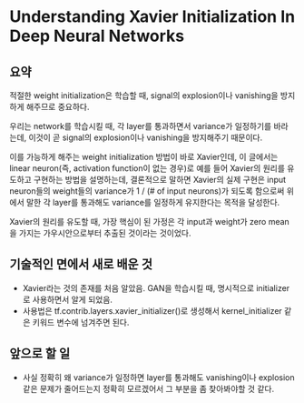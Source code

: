 # Understanding Xavier Initialization In Deep Neural Networks

## 요약

적절한 weight initialization은 학습할 때, signal의 explosion이나 vanishing을 방지하게 해주므로 중요하다.

우리는 network를 학습시킬 때, 각 layer를 통과하면서 variance가 일정하기를 바라는데, 이것이 곧 signal의 explosion이나 vanishing을 방지해주기 때문이다. 

이를 가능하게 해주는 weight initialization 방법이 바로 Xavier인데, 이 글에서는 linear neuron(즉, activation function이 없는 경우)로 예를 들어 Xavier의 원리를 유도하고 구현하는 방법을 설명하는데, 결론적으로 말하면 Xavier의 실제 구현은 input neuron들의 weight들의 variance가 1 / (# of input neurons)가 되도록 함으로써 위에서 말한 각 layer를 통과해도 variance를 일정하게 유지한다는 목적을 달성한다.

Xavier의 원리를 유도할 때, 가장 핵심이 된 가정은 각 input과 weight가 zero mean을 가지는 가우시안으로부터 추출된 것이라는 것이었다.



## 기술적인 면에서 새로 배운 것

* Xavier라는 것의 존재를 처음 알았음. GAN을 학습시킬 때, 명시적으로 initializer로 사용하면서 알게 되었음.
* 사용법은 tf.contrib.layers.xavier_initializer()로 생성해서 kernel_initializer 같은 키워드 변수에 넘겨주면 된다.



## 앞으로 할 일

* 사실 정확히 왜 variance가 일정하면 layer를 통과해도 vanishing이나 explosion같은 문제가 줄어드는지 정확히 모르겠어서 그 부분을 좀 찾아봐야할 것 같다.

